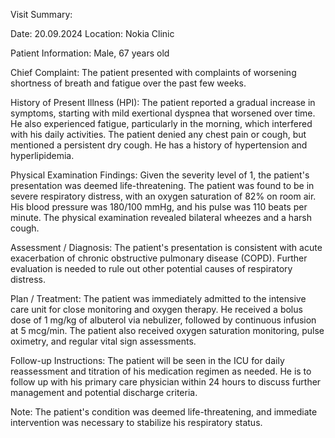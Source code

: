 Visit Summary:

Date: 20.09.2024
Location: Nokia Clinic

Patient Information:
Male, 67 years old

Chief Complaint:
The patient presented with complaints of worsening shortness of breath and fatigue over the past few weeks.

History of Present Illness (HPI):
The patient reported a gradual increase in symptoms, starting with mild exertional dyspnea that worsened over time. He also experienced fatigue, particularly in the morning, which interfered with his daily activities. The patient denied any chest pain or cough, but mentioned a persistent dry cough. He has a history of hypertension and hyperlipidemia.

Physical Examination Findings:
Given the severity level of 1, the patient's presentation was deemed life-threatening. The patient was found to be in severe respiratory distress, with an oxygen saturation of 82% on room air. His blood pressure was 180/100 mmHg, and his pulse was 110 beats per minute. The physical examination revealed bilateral wheezes and a harsh cough.

Assessment / Diagnosis:
The patient's presentation is consistent with acute exacerbation of chronic obstructive pulmonary disease (COPD). Further evaluation is needed to rule out other potential causes of respiratory distress.

Plan / Treatment:
The patient was immediately admitted to the intensive care unit for close monitoring and oxygen therapy. He received a bolus dose of 1 mg/kg of albuterol via nebulizer, followed by continuous infusion at 5 mcg/min. The patient also received oxygen saturation monitoring, pulse oximetry, and regular vital sign assessments.

Follow-up Instructions:
The patient will be seen in the ICU for daily reassessment and titration of his medication regimen as needed. He is to follow up with his primary care physician within 24 hours to discuss further management and potential discharge criteria.

Note: The patient's condition was deemed life-threatening, and immediate intervention was necessary to stabilize his respiratory status.